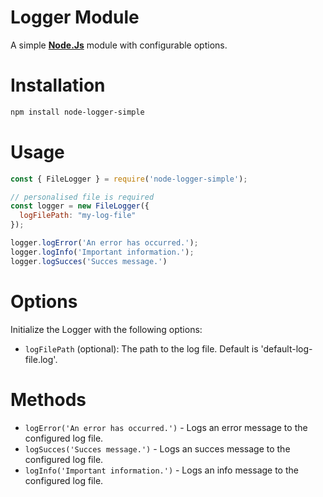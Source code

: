 # Logger Module
A simple <a href="https://nodejs.org/en" target="_blank"><strong>Node.Js</strong></a> module with configurable options.

# Installation
```bash
npm install node-logger-simple
```

# Usage
```js
const { FileLogger } = require('node-logger-simple');

// personalised file is required
const logger = new FileLogger({
  logFilePath: "my-log-file"
});

logger.logError('An error has occurred.');
logger.logInfo('Important information.');
logger.logSucces('Succes message.')
```

# Options
Initialize the Logger with the following options:
- `logFilePath` (optional): The path to the log file. Default is 'default-log-file.log'.

# Methods
- `logError('An error has occurred.')` - Logs an error message to the configured log file.
- `logSucces('Succes message.')` - Logs an succes message to the configured log file.
- `logInfo('Important information.')` - Logs an info message to the configured log file.
